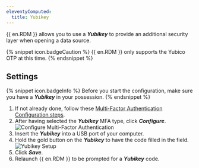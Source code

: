 ```yaml
---
eleventyComputed:
  title: Yubikey
---
```

{{ en.RDM }} allows you to use a ***Yubikey*** to provide an additional security layer when opening a data source.

{% snippet icon.badgeCaution %}
{{ en.RDM }} only supports the Yubico OTP at this time.
{% endsnippet %}

## Settings

{% snippet icon.badgeInfo %}
Before you start the configuration, make sure you have a ***Yubikey*** in your possession.
{% endsnippet %}

1. If not already done, follow these [Multi-Factor Authentication Configuration steps](/rdm/windows/data-sources/multi-factor-authentication/).
1. After having selected the ***Yubikey*** MFA type, click ***Configure***.
![Configure Multi-Factor Authentication](https://cdnweb.devolutions.net/docs/docs_en_rdm_windows_clip10014.png)
1. Insert the ***Yubikey*** into a USB port of your computer.
1. Hold the gold button on the ***Yubikey*** to have the code filled in the field.
![Yubikey Setup](https://cdnweb.devolutions.net/docs/docs_en_rdm_windows_clip10015.png)
1. Click ***Save***.
1. Relaunch {{ en.RDM }} to be prompted for a ***Yubikey*** code.

